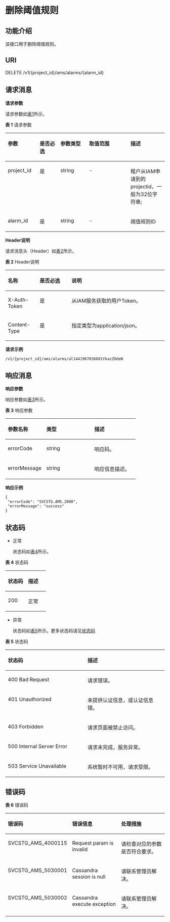 # 删除阈值规则<a name="ZH-CN_TOPIC_0096010433"></a>

## 功能介绍<a name="section56222540"></a>

该接口用于删除阈值规则。

## URI<a name="section36240817"></a>

DELETE /v1/\{project\_id\}/ams/alarms/\{alarm\_id\}

## 请求消息<a name="section57731898"></a>

**请求参数**

请求参数如[表1](#d0e3568)所示。

**表 1**  请求参数

<a name="d0e3568"></a>
<table><thead align="left"><tr id="row37419966"><th class="cellrowborder" valign="top" width="20%" id="mcps1.2.6.1.1"><p id="p11118435"><a name="p11118435"></a><a name="p11118435"></a>参数</p>
</th>
<th class="cellrowborder" valign="top" width="13%" id="mcps1.2.6.1.2"><p id="p28178065"><a name="p28178065"></a><a name="p28178065"></a>是否必选</p>
</th>
<th class="cellrowborder" valign="top" width="18%" id="mcps1.2.6.1.3"><p id="p721903"><a name="p721903"></a><a name="p721903"></a>参数类型</p>
</th>
<th class="cellrowborder" valign="top" width="26%" id="mcps1.2.6.1.4"><p id="p58474149"><a name="p58474149"></a><a name="p58474149"></a>取值范围</p>
</th>
<th class="cellrowborder" valign="top" width="23%" id="mcps1.2.6.1.5"><p id="p38785628"><a name="p38785628"></a><a name="p38785628"></a>描述</p>
</th>
</tr>
</thead>
<tbody><tr id="row54628155"><td class="cellrowborder" valign="top" width="20%" headers="mcps1.2.6.1.1 "><p id="p62804459"><a name="p62804459"></a><a name="p62804459"></a>project_id</p>
</td>
<td class="cellrowborder" valign="top" width="13%" headers="mcps1.2.6.1.2 "><p id="p53996436"><a name="p53996436"></a><a name="p53996436"></a>是</p>
</td>
<td class="cellrowborder" valign="top" width="18%" headers="mcps1.2.6.1.3 "><p id="p11635165"><a name="p11635165"></a><a name="p11635165"></a>string</p>
</td>
<td class="cellrowborder" valign="top" width="26%" headers="mcps1.2.6.1.4 "><p id="p2924270"><a name="p2924270"></a><a name="p2924270"></a>-</p>
</td>
<td class="cellrowborder" valign="top" width="23%" headers="mcps1.2.6.1.5 "><p id="p35539312"><a name="p35539312"></a><a name="p35539312"></a>租户从IAM申请到的projectid，一般为32位字符串;</p>
</td>
</tr>
<tr id="row51418354"><td class="cellrowborder" valign="top" width="20%" headers="mcps1.2.6.1.1 "><p id="p4137184"><a name="p4137184"></a><a name="p4137184"></a>alarm_id</p>
</td>
<td class="cellrowborder" valign="top" width="13%" headers="mcps1.2.6.1.2 "><p id="p66676498"><a name="p66676498"></a><a name="p66676498"></a>是</p>
</td>
<td class="cellrowborder" valign="top" width="18%" headers="mcps1.2.6.1.3 "><p id="p32087281"><a name="p32087281"></a><a name="p32087281"></a>string</p>
</td>
<td class="cellrowborder" valign="top" width="26%" headers="mcps1.2.6.1.4 "><p id="p48932964"><a name="p48932964"></a><a name="p48932964"></a>-</p>
</td>
<td class="cellrowborder" valign="top" width="23%" headers="mcps1.2.6.1.5 "><p id="p4147156"><a name="p4147156"></a><a name="p4147156"></a>阈值规则ID</p>
</td>
</tr>
</tbody>
</table>

**Header说明**

请求消息头（Header）如[表2](#table17428844137)所示。

**表 2**  Header说明

<a name="table17428844137"></a>
<table><thead align="left"><tr id="row1542824171318"><th class="cellrowborder" valign="top" width="20%" id="mcps1.2.4.1.1"><p id="p18428241134"><a name="p18428241134"></a><a name="p18428241134"></a>名称</p>
</th>
<th class="cellrowborder" valign="top" width="20%" id="mcps1.2.4.1.2"><p id="p1142819412139"><a name="p1142819412139"></a><a name="p1142819412139"></a>是否必选</p>
</th>
<th class="cellrowborder" valign="top" width="60%" id="mcps1.2.4.1.3"><p id="p1742816441311"><a name="p1742816441311"></a><a name="p1742816441311"></a>说明</p>
</th>
</tr>
</thead>
<tbody><tr id="row1942834191319"><td class="cellrowborder" valign="top" width="20%" headers="mcps1.2.4.1.1 "><p id="p166451516193818"><a name="p166451516193818"></a><a name="p166451516193818"></a>X-Auth-Token</p>
</td>
<td class="cellrowborder" valign="top" width="20%" headers="mcps1.2.4.1.2 "><p id="p464591643812"><a name="p464591643812"></a><a name="p464591643812"></a>是</p>
</td>
<td class="cellrowborder" valign="top" width="60%" headers="mcps1.2.4.1.3 "><p id="p156451416173813"><a name="p156451416173813"></a><a name="p156451416173813"></a>从IAM服务获取的用户Token。</p>
</td>
</tr>
<tr id="row2428124181313"><td class="cellrowborder" valign="top" width="20%" headers="mcps1.2.4.1.1 "><p id="p464641619384"><a name="p464641619384"></a><a name="p464641619384"></a>Content-Type</p>
</td>
<td class="cellrowborder" valign="top" width="20%" headers="mcps1.2.4.1.2 "><p id="p464631663813"><a name="p464631663813"></a><a name="p464631663813"></a>是</p>
</td>
<td class="cellrowborder" valign="top" width="60%" headers="mcps1.2.4.1.3 "><p id="p1464691683810"><a name="p1464691683810"></a><a name="p1464691683810"></a>指定类型为application/json。</p>
</td>
</tr>
</tbody>
</table>

**请求示例**

```
/v1/{project_id}/ams/alarms/al1441967036681YkazZ0deN
```

## 响应消息<a name="section49825042"></a>

**响应参数**

响应参数如[表3](#d0e3648)所示。

**表 3**  响应参数

<a name="d0e3648"></a>
<table><thead align="left"><tr id="row43591827"><th class="cellrowborder" valign="top" width="29.592959295929592%" id="mcps1.2.4.1.1"><p id="p41277099"><a name="p41277099"></a><a name="p41277099"></a>参数名称</p>
</th>
<th class="cellrowborder" valign="top" width="36.733673367336735%" id="mcps1.2.4.1.2"><p id="p55110736"><a name="p55110736"></a><a name="p55110736"></a>类型</p>
</th>
<th class="cellrowborder" valign="top" width="33.673367336733676%" id="mcps1.2.4.1.3"><p id="p34784617"><a name="p34784617"></a><a name="p34784617"></a>描述</p>
</th>
</tr>
</thead>
<tbody><tr id="row66090591"><td class="cellrowborder" valign="top" width="29.592959295929592%" headers="mcps1.2.4.1.1 "><p id="p51737625"><a name="p51737625"></a><a name="p51737625"></a>errorCode</p>
</td>
<td class="cellrowborder" valign="top" width="36.733673367336735%" headers="mcps1.2.4.1.2 "><p id="p29998079"><a name="p29998079"></a><a name="p29998079"></a>string</p>
</td>
<td class="cellrowborder" valign="top" width="33.673367336733676%" headers="mcps1.2.4.1.3 "><p id="p13925371"><a name="p13925371"></a><a name="p13925371"></a>响应码。</p>
</td>
</tr>
<tr id="row58219475"><td class="cellrowborder" valign="top" width="29.592959295929592%" headers="mcps1.2.4.1.1 "><p id="p18157064"><a name="p18157064"></a><a name="p18157064"></a>errorMessage</p>
</td>
<td class="cellrowborder" valign="top" width="36.733673367336735%" headers="mcps1.2.4.1.2 "><p id="p61436102"><a name="p61436102"></a><a name="p61436102"></a>string</p>
</td>
<td class="cellrowborder" valign="top" width="33.673367336733676%" headers="mcps1.2.4.1.3 "><p id="p10268340"><a name="p10268340"></a><a name="p10268340"></a>响应信息描述。</p>
</td>
</tr>
</tbody>
</table>

**响应示例**

```
{  
 "errorCode": "SVCSTG.AMS.2000", 
 "errorMessage": "success" 
}
```

## 状态码<a name="section45772201"></a>

-   正常

    状态码如[表4](#d0e3703)所示。


**表 4**  状态码

<a name="d0e3703"></a>
<table><thead align="left"><tr id="row19596639"><th class="cellrowborder" valign="top" width="50%" id="mcps1.2.3.1.1"><p id="p43823946"><a name="p43823946"></a><a name="p43823946"></a>状态码</p>
</th>
<th class="cellrowborder" valign="top" width="50%" id="mcps1.2.3.1.2"><p id="p60078750"><a name="p60078750"></a><a name="p60078750"></a>描述</p>
</th>
</tr>
</thead>
<tbody><tr id="row34540545"><td class="cellrowborder" valign="top" width="50%" headers="mcps1.2.3.1.1 "><p id="p46320798"><a name="p46320798"></a><a name="p46320798"></a>200</p>
</td>
<td class="cellrowborder" valign="top" width="50%" headers="mcps1.2.3.1.2 "><p id="p60997147"><a name="p60997147"></a><a name="p60997147"></a>正常</p>
</td>
</tr>
</tbody>
</table>

-   异常

    状态码如[表5](#d0e3732)所示。更多状态码请见[状态码](状态码.md)


**表 5**  状态码

<a name="d0e3732"></a>
<table><thead align="left"><tr id="row29951237"><th class="cellrowborder" valign="top" width="50%" id="mcps1.2.3.1.1"><p id="p10131148"><a name="p10131148"></a><a name="p10131148"></a>状态码</p>
</th>
<th class="cellrowborder" valign="top" width="50%" id="mcps1.2.3.1.2"><p id="p15316688"><a name="p15316688"></a><a name="p15316688"></a>描述</p>
</th>
</tr>
</thead>
<tbody><tr id="row32692216"><td class="cellrowborder" valign="top" width="50%" headers="mcps1.2.3.1.1 "><p id="p30823853"><a name="p30823853"></a><a name="p30823853"></a>400 Bad Request</p>
</td>
<td class="cellrowborder" valign="top" width="50%" headers="mcps1.2.3.1.2 "><p id="p13704150"><a name="p13704150"></a><a name="p13704150"></a>请求错误。</p>
</td>
</tr>
<tr id="row56228490"><td class="cellrowborder" valign="top" width="50%" headers="mcps1.2.3.1.1 "><p id="p58213821"><a name="p58213821"></a><a name="p58213821"></a>401 Unauthorized</p>
</td>
<td class="cellrowborder" valign="top" width="50%" headers="mcps1.2.3.1.2 "><p id="p17699032"><a name="p17699032"></a><a name="p17699032"></a>未提供认证信息，或认证信息错。</p>
</td>
</tr>
<tr id="row25073564"><td class="cellrowborder" valign="top" width="50%" headers="mcps1.2.3.1.1 "><p id="p17692840"><a name="p17692840"></a><a name="p17692840"></a>403 Forbidden</p>
</td>
<td class="cellrowborder" valign="top" width="50%" headers="mcps1.2.3.1.2 "><p id="p23833903"><a name="p23833903"></a><a name="p23833903"></a>请求页面被禁止访问。</p>
</td>
</tr>
<tr id="row13178541"><td class="cellrowborder" valign="top" width="50%" headers="mcps1.2.3.1.1 "><p id="p60828923"><a name="p60828923"></a><a name="p60828923"></a>500 Internal Server Error</p>
</td>
<td class="cellrowborder" valign="top" width="50%" headers="mcps1.2.3.1.2 "><p id="p28195705"><a name="p28195705"></a><a name="p28195705"></a>请求未完成，服务异常。</p>
</td>
</tr>
<tr id="row52434753"><td class="cellrowborder" valign="top" width="50%" headers="mcps1.2.3.1.1 "><p id="p19356619"><a name="p19356619"></a><a name="p19356619"></a>503 Service Unavailable</p>
</td>
<td class="cellrowborder" valign="top" width="50%" headers="mcps1.2.3.1.2 "><p id="p24382297"><a name="p24382297"></a><a name="p24382297"></a>系统暂时不可用，请求受限。</p>
</td>
</tr>
</tbody>
</table>

## 错误码<a name="section180881121217"></a>

**表 6**  错误码

<a name="table4880211161220"></a>
<table><thead align="left"><tr id="row58767117124"><th class="cellrowborder" valign="top" width="33.333333333333336%" id="mcps1.2.4.1.1"><p id="p1287611131219"><a name="p1287611131219"></a><a name="p1287611131219"></a>错误码</p>
</th>
<th class="cellrowborder" valign="top" width="33.333333333333336%" id="mcps1.2.4.1.2"><p id="p14876141115124"><a name="p14876141115124"></a><a name="p14876141115124"></a>错误信息</p>
</th>
<th class="cellrowborder" valign="top" width="33.333333333333336%" id="mcps1.2.4.1.3"><p id="p1687631110123"><a name="p1687631110123"></a><a name="p1687631110123"></a>处理措施</p>
</th>
</tr>
</thead>
<tbody><tr id="row1687961171220"><td class="cellrowborder" valign="top" width="33.333333333333336%" headers="mcps1.2.4.1.1 "><p id="p20954103981711"><a name="p20954103981711"></a><a name="p20954103981711"></a>SVCSTG_AMS_4000115</p>
</td>
<td class="cellrowborder" valign="top" width="33.333333333333336%" headers="mcps1.2.4.1.2 "><p id="p29541539201713"><a name="p29541539201713"></a><a name="p29541539201713"></a>Request param is invalid</p>
</td>
<td class="cellrowborder" valign="top" width="33.333333333333336%" headers="mcps1.2.4.1.3 "><p id="p7954113941718"><a name="p7954113941718"></a><a name="p7954113941718"></a>请检查对应的参数是否符合要求。</p>
</td>
</tr>
<tr id="row16880411161212"><td class="cellrowborder" valign="top" width="33.333333333333336%" headers="mcps1.2.4.1.1 "><p id="p495453931711"><a name="p495453931711"></a><a name="p495453931711"></a>SVCSTG_AMS_5030001</p>
</td>
<td class="cellrowborder" valign="top" width="33.333333333333336%" headers="mcps1.2.4.1.2 "><p id="p1954163918177"><a name="p1954163918177"></a><a name="p1954163918177"></a>Cassandra session is null</p>
</td>
<td class="cellrowborder" valign="top" width="33.333333333333336%" headers="mcps1.2.4.1.3 "><p id="p79541039101711"><a name="p79541039101711"></a><a name="p79541039101711"></a>请联系管理员解决。</p>
</td>
</tr>
<tr id="row199791311201315"><td class="cellrowborder" valign="top" width="33.333333333333336%" headers="mcps1.2.4.1.1 "><p id="p2954133991712"><a name="p2954133991712"></a><a name="p2954133991712"></a>SVCSTG_AMS_5030002</p>
</td>
<td class="cellrowborder" valign="top" width="33.333333333333336%" headers="mcps1.2.4.1.2 "><p id="p5954183918174"><a name="p5954183918174"></a><a name="p5954183918174"></a>Cassandra execute exception</p>
</td>
<td class="cellrowborder" valign="top" width="33.333333333333336%" headers="mcps1.2.4.1.3 "><p id="p16954183941711"><a name="p16954183941711"></a><a name="p16954183941711"></a>请联系管理员解决。</p>
</td>
</tr>
</tbody>
</table>

